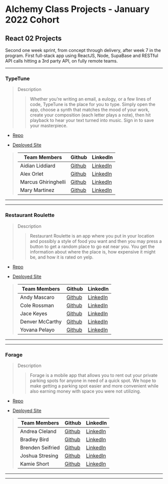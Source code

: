 # Alchemy Class Projects - January 2022 Cohort

## React 02 Projects

Second one week sprint, from concept through delivery, after week 7 in the program.  First full-stack app using ReactJS, Node, SupaBase and RESTful API calls hitting a 3rd party API, on fully remote teams.
___

### TypeTune

> Description 
>>Whether you’re writing an email, a eulogy, or a few lines of code, TypeTune is the place for you to type. Simply open the app, choose a synth that matches the mood of your work, create your composition (each letter plays a note), then hit playback to hear your text turned into music. Sign in to save your masterpiece.

* [Repo](https://github.com/TypeTune/TypeTune)

* [Deployed Site](https://storied-halva-befe02.netlify.app/)

>| Team Members  | Github  | LinkedIn  |
>|---|---|---|
>| Aidian Liddiard | [Github](https://github.com/aidanliddiard)   | [LinkedIn](https://www.linkedin.com/in/aidan-liddiard-283a991b3/)   |
>| Alex Orlet |  [Github](https://github.com/AlexOrlet89)  |  [LinkedIn](https://www.linkedin.com/in/alexorlet89/)  |
>|  Marcus Ghiringhelli |  [Github](https://github.com/m-ghiringhelli)  |  [LinkedIn](https://www.linkedin.com/in/marcus-ghiringhelli/)  |
>| Mary Martinez |  [Github](https://github.com/mary-martinez)  |  [LinkedIn](https://www.linkedin.com/in/mary-martinez-6624a5b4)  |

___
___

### Restaurant Roulette

> Description 
>>Restaurant Roulette is an app where you put in your location and possibly a style of food you want and then you may press a button to get a random place to go eat near you. You get the information about where the place is, how expensive it might be, and how it is rated on yelp.

* [Repo](https://github.com/Restaurant-Roulette-Organization/Restaurant-Roulette-Repository)

* [Deployed Site](https://restaurantroulette.netlify.app)

>| Team Members  | Github  | LinkedIn  |
>|---|---|---|
>| Andy Mascaro | [Github](https://github.com/Andy-Mascaro)   | [LinkedIn](https://www.linkedin.com/in/andy-mascaro/)   |
>| Cole Rossman|  [Github](https://github.com/Cole-Rossman)  |  [LinkedIn](https://www.linkedin.com/in/cole-rossman-b25202157)  |
>| Jace Keyes |  [Github](https://github.com/JaceGK1999)  |  [LinkedIn](https://www.linkedin.com/in/jace-keyes-83190322b/)  |
>| Denver McCarthy |  [Github](https://github.com/denvermccarthy)  |  [LinkedIn](https://www.linkedin.com/in/denvermccarthy/)  |
>| Yovana Pelayo |  [Github](https://github.com/yovana-pelayo)  |  [LinkedIn](https://www.linkedin.com/in/yovana-pelayo-a4403b232/)  |
___
___


### Forage

> Description 
>>Forage is a mobile app that allows you to rent out your private parking spots for anyone in need of a quick spot. We hope to make getting a parking spot easier and more convenient while also earning money with space you were not utilizing.

* [Repo](https://github.com/Restaurant-Roulette-Organization/Restaurant-Roulette-Repository)

* [Deployed Site](forage-parking.netlify.app)

>| Team Members  | Github  | LinkedIn  |
>|---|---|---|
>| Andrea Cleland | [Github](https://github.com/acleland)   | [LinkedIn](https://www.linkedin.com/in/andrea-cleland/)   |
>| Bradley Bird|  [Github](https://github.com/Bradley-Bird)  |  [LinkedIn](https://www.linkedin.com/in/bradley-bird/)  |
>| Brenden Seifried |  [Github](https://github.com/BrendenSeifried)  |  [LinkedIn](https://www.linkedin.com/in/brenden-seifried-132a8b231/)  |
>| Joshua Stresing |  [Github](https://github.com/Joshua-Stresing)  |  [LinkedIn](https://www.linkedin.com/in/joshua-stresing-a6703b232/)  |
>| Kamie Short |  [Github](https://github.com/KamieShort)  |  [LinkedIn](https://www.linkedin.com/in/kamieshort/)  |
___
___
